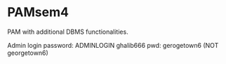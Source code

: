 # PAMsem4
PAM with additional DBMS functionalities. 

Admin login password: ADMINLOGIN
ghalib666 pwd: gerogetown6   (NOT georgetown6) 
